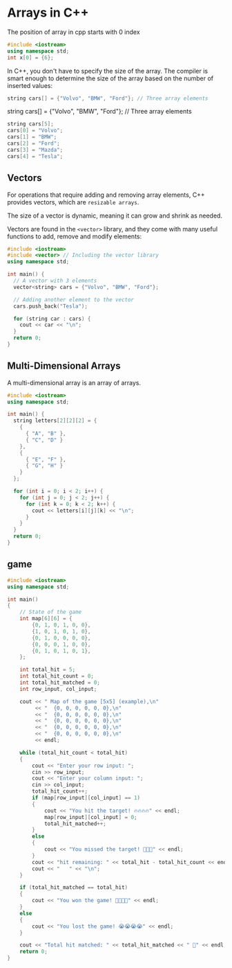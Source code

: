 # Arrays in C++

The position of array in cpp starts with 0 index

```cpp
#include <iostream>
using namespace std;
int x[0] = {6};
```

In C++, you don't have to specify the size of the array. The compiler is smart enough to determine the size of the array based on the number of inserted values:

```cpp
string cars[] = {"Volvo", "BMW", "Ford"}; // Three array elements
```

string cars[] = {"Volvo", "BMW", "Ford"}; // Three array elements

```cpp
string cars[5];
cars[0] = "Volvo";
cars[1] = "BMW";
cars[2] = "Ford";
cars[3] = "Mazda";
cars[4] = "Tesla";
```

## Vectors

For operations that require adding and removing array elements, C++ provides vectors, which are `resizable arrays`.

The size of a vector is dynamic, meaning it can grow and shrink as needed.

Vectors are found in the `<vector>` library, and they come with many useful functions to add, remove and modify elements:

```cpp
#include <iostream>
#include <vector> // Including the vector library
using namespace std;

int main() {
  // A vector with 3 elements
  vector<string> cars = {"Volvo", "BMW", "Ford"};

  // Adding another element to the vector
  cars.push_back("Tesla");

  for (string car : cars) {
    cout << car << "\n";
  }
  return 0;
}
```

## Multi-Dimensional Arrays

A multi-dimensional array is an array of arrays.

```cpp
#include <iostream>
using namespace std;

int main() {
  string letters[2][2][2] = {
    {
      { "A", "B" },
      { "C", "D" }
    },
    {
      { "E", "F" },
      { "G", "H" }
    }
  };

  for (int i = 0; i < 2; i++) {
    for (int j = 0; j < 2; j++) {
      for (int k = 0; k < 2; k++) {
        cout << letters[i][j][k] << "\n";
      }
    }
  }
  return 0;
}
```

## game
```cpp
#include <iostream>
using namespace std;

int main()
{
    // State of the game
    int map[6][6] = {
        {0, 1, 0, 1, 0, 0},
        {1, 0, 1, 0, 1, 0},
        {0, 1, 0, 0, 0, 0},
        {0, 0, 0, 1, 0, 0},
        {0, 1, 0, 1, 0, 1},
    };

    int total_hit = 5;
    int total_hit_count = 0;
    int total_hit_matched = 0;
    int row_input, col_input;

    cout << " Map of the game [5x5] (example),\n"
         << "  {0, 0, 0, 0, 0, 0},\n"
         << "  {0, 0, 0, 0, 0, 0},\n"
         << "  {0, 0, 0, 0, 0, 0},\n"
         << "  {0, 0, 0, 0, 0, 0},\n"
         << "  {0, 0, 0, 0, 0, 0},\n"
         << endl;

    while (total_hit_count < total_hit)
    {
        cout << "Enter your row input: ";
        cin >> row_input;
        cout << "Enter your column input: ";
        cin >> col_input;
        total_hit_count++;
        if (map[row_input][col_input] == 1)
        {
            cout << "You hit the target! 🔥🔥🔥🔥" << endl;
            map[row_input][col_input] = 0;
            total_hit_matched++;
        }
        else
        {
            cout << "You missed the target! 🥚🥚🥚" << endl;
        }
        cout << "hit remaining: " << total_hit - total_hit_count << endl;
        cout << "   " << "\n";
    }

    if (total_hit_matched == total_hit)
    {
        cout << "You won the game! 🎉🎉🎉🎉" << endl;
    }
    else
    {
        cout << "You lost the game! 😭😭😭😭" << endl;
    }

    cout << "Total hit matched: " << total_hit_matched << " 📅" << endl;
    return 0;
}
```
